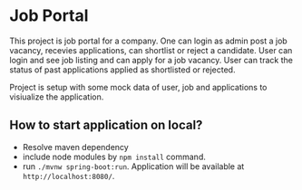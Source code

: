 # Job Portal

This project is job portal for a company.
One can login as admin post a job vacancy, recevies applications, can shortlist or reject a candidate.
User can login and see job listing and can apply for a job vacancy. User can track the status of past applications applied as shortlisted or rejected.

Project is setup with some mock data of user, job and applications to visiualize the application.

## How to start application on local?
  * Resolve maven dependency
  * include node modules by `npm install` command.
  * run `./mvnw spring-boot:run`. Application will be available at `http://localhost:8080/`.

